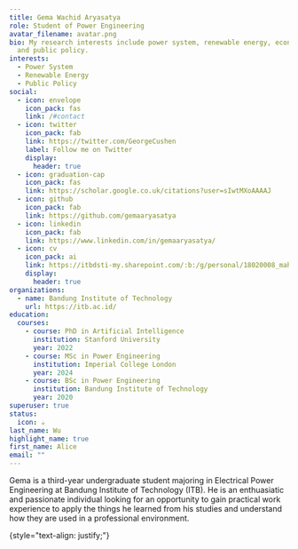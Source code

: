 ```yaml
---
title: Gema Wachid Aryasatya
role: Student of Power Engineering
avatar_filename: avatar.png
bio: My research interests include power system, renewable energy, economics,
  and public policy.
interests:
  - Power System
  - Renewable Energy
  - Public Policy
social:
  - icon: envelope
    icon_pack: fas
    link: /#contact
  - icon: twitter
    icon_pack: fab
    link: https://twitter.com/GeorgeCushen
    label: Follow me on Twitter
    display:
      header: true
  - icon: graduation-cap
    icon_pack: fas
    link: https://scholar.google.co.uk/citations?user=sIwtMXoAAAAJ
  - icon: github
    icon_pack: fab
    link: https://github.com/gemaaryasatya
  - icon: linkedin
    icon_pack: fab
    link: https://www.linkedin.com/in/gemaaryasatya/
  - icon: cv
    icon_pack: ai
    link: https://itbdsti-my.sharepoint.com/:b:/g/personal/18020008_mahasiswa_itb_ac_id/EWnqmraoT1hJgG3OW-SRt-8B967KJWMikibX268vRD-OcA?e=8pp9fb
    display:
      header: true
organizations:
  - name: Bandung Institute of Technology
    url: https://itb.ac.id/
education:
  courses:
    - course: PhD in Artificial Intelligence
      institution: Stanford University
      year: 2022
    - course: MSc in Power Engineering
      institution: Imperial College London
      year: 2024
    - course: BSc in Power Engineering
      institution: Bandung Institute of Technology
      year: 2020
superuser: true
status:
  icon: ☕️
last_name: Wu
highlight_name: true
first_name: Alice
email: ""
---
```

<!--StartFragment-->

Gema is a third-year undergraduate student majoring in Electrical Power Engineering at Bandung Institute of Technology (ITB). He is an enthuasiatic and passionate individual looking for an opportunity to gain practical work experience to apply the things he learned from his studies and understand how they are used in a professional environment.

<!--EndFragment-->

{style="text-align: justify;"}
